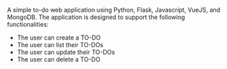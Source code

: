 A simple to-do web application using Python, Flask, Javascript, VueJS, and MongoDB. The application is designed to support the following functionalities:
- The user can create a TO-DO
- The user can list their TO-DOs
- The user can update their TO-DOs
- The user can delete a TO-DO